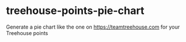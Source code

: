 # treehouse-points-pie-chart
Generate a pie chart like the one on https://teamtreehouse.com for your Treehouse points
